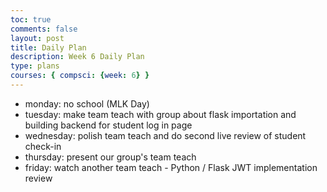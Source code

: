 ```yaml
---
toc: true
comments: false
layout: post
title: Daily Plan 
description: Week 6 Daily Plan 
type: plans
courses: { compsci: {week: 6} }
---
```


- monday: no school (MLK Day)
- tuesday: make team teach with group about flask importation and building backend for student log in page
- wednesday: polish team teach and do second live review of student check-in
- thursday: present our group's team teach 
- friday: watch another team teach - Python / Flask JWT implementation review 
